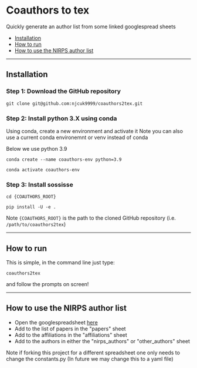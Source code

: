 # Coauthors to tex

Quickly generate an author list from some linked googlespread sheets

- [Installation](#installation)
- [How to run](#how-to-run)
- [How to use the NIRPS author list](#how-to-use-the-nirps-author-list)



---

## Installation

### Step 1: Download the GitHub repository

```
git clone git@github.com:njcuk9999/coauthors2tex.git
```

### Step 2: Install python 3.X using conda

Using conda, create a new environment and activate it
Note you can also use a current conda environemnt or venv instead of conda

Below we use python 3.9

```
conda create --name coauthors-env python=3.9
```

```
conda activate coauthors-env
```

### Step 3: Install sossisse

```
cd {COAUTHORS_ROOT}

pip install -U -e .
```

Note `{COAUTHORS_ROOT}` is the path to the cloned GitHub repository (i.e. `/path/to/coauthors2tex`)

---

## How to run

This is simple, in the command line just type:

```
coauthors2tex
```

and follow the prompts on screen!

---

## How to use the NIRPS author list

- Open the googlespreadsheet [here](https://docs.google.com/spreadsheets/d/1hGPX_s_fUbEmjDtBbrWrlgwDFMC_Ek-63s1JCHnaIvA/edit?usp=sharing)
- Add to the list of papers in the "papers" sheet
- Add to the affiliations in the "affiliations" sheet
- Add to the authors in either the "nirps_authors" or "other_authors" sheet


Note if forking this project for a different spreadsheet one only needs to change the constants.py
(In future we may change this to a yaml file)

